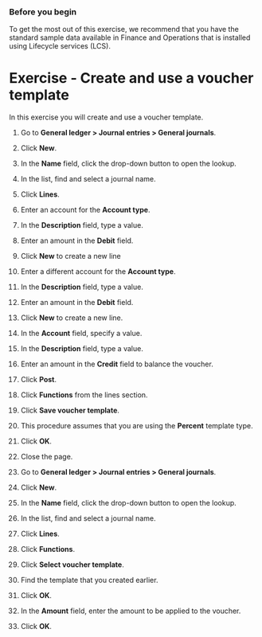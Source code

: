 ### Before you begin

To get the most out of this exercise, we recommend that you have the standard
sample data available in Finance and Operations that is installed using
Lifecycle services (LCS).

Exercise - Create and use a voucher template
============================================

In this exercise you will create and use a voucher template.

1.  Go to **General ledger \> Journal entries \> General journals**.

2.  Click **New**.

3.  In the **Name** field, click the drop-down button to open the lookup.

4.  In the list, find and select a journal name.

5.  Click **Lines**.

6.  Enter an account for the **Account type**.

7.  In the **Description** field, type a value.

8.  Enter an amount in the **Debit** field.

9.  Click **New** to create a new line

10. Enter a different account for the **Account type**.

11. In the **Description** field, type a value.

12. Enter an amount in the **Debit** field.

13. Click **New** to create a new line.

14. In the **Account** field, specify a value.

15. In the **Description** field, type a value.

16. Enter an amount in the **Credit** field to balance the voucher.

17. Click **Post**.

18. Click **Functions** from the lines section.

19. Click **Save voucher template**.

20. This procedure assumes that you are using the **Percent** template type.

21. Click **OK**.

22. Close the page.

23. Go to **General ledger \> Journal entries \> General journals**.

24. Click **New**.

25. In the **Name** field, click the drop-down button to open the lookup.

26. In the list, find and select a journal name.

27. Click **Lines**.

28. Click **Functions**.

29. Click **Select voucher template**.

30. Find the template that you created earlier.

31. Click **OK**.

32. In the **Amount** field, enter the amount to be applied to the voucher.

33. Click **OK**.
